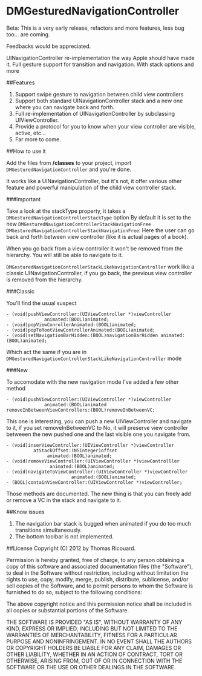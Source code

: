 DMGesturedNavigationController
==============================

Beta: This is a very early release, refactors and more features, less bug too… are coming.

Feedbacks would be appreciated.

UINavigationController re-implementation the way Apple should have made it. 
Full gesture support for transition and navigation. With stack options and more

##Features
1. Support swipe gesture to navigation between child view controllers
2. Support both standard UINavigationController stack and a new one where you can navigate back and forth.
3. Full re-implementation of UINavigationController by subclassing UIViewController. 
4. Provide a protocol for you to know when your view controller are visible, active, etc…
5. Far more to come.


##How to use it

Add the files from **/classes** to your project, import `DMGesturedNavigationController` and you're done. 

It works like a UINavigationController, but it's not, it offer various other feature and powerful manipulation of the child view controller stack.

###Important

Take a look at the stackType property, it takes a `DMGesturedNavigationControllerStackType` option
By default it is set to the new `DMGesturedNavigationControllerStackNavigationFree`
`DMGesturedNavigationControllerStackNavigationFree`: Here the user can go back and forth between view controller (like it is actual pages of a book). 

When you go back from a view controller it won't be removed from the hierarchy. You will still be able to navigate to it. 

`DMGesturedNavigationControllerStackLikeNavigationController` work like a classic UINavigationController, if you go back, the previous view controller is removed from the hierarchy. 

###Classic

You'll find the usual suspect 


	- (void)pushViewController:(UIViewController *)viewController
                  animated:(BOOL)animated;
	- (void)popViewConrollerAnimated:(BOOL)animated;
	- (void)popToRootViewControllerAnimated:(BOOL)animated;
	- (void)setNavigationBarHidden:(BOOL)navigationBarHidden animated:(BOOL)animated;
	
Which act the same if you are in `DMGesturedNavigationControllerStackLikeNavigationController` mode

###New

To accomodate with the new navigation mode I've added a few other method


	- (void)pushViewController:(UIViewController *)viewController
                  animated:(BOOL)animated
	removeInBetweenViewControllers:(BOOL)removeInBetweenVC;
	
This one is interesting, you can push a new UIViewController and navigate to it, if you set removeInBetweenVC to No, it will preserve view controller betweeen the new pushed one and the last visible one you navigate from. 
 
	- (void)inserViewController:(UIViewController *)viewController
              atStackOffset:(NSInteger)offset
                   animated:(BOOL)animated;
	- (void)removeViewController:(UIViewController *)viewControlller
                    animated:(BOOL)animated;
	- (void)navigateToViewController:(UIViewController *)viewController 
							animated:(BOOL)animated;
	- (BOOL)containViewController:(UIViewController *)viewController;
	
Those methods are documented. 
The new thing is that you can freely add or remove a VC in the stack and navigate to it. 

##Know issues
1. The navigation bar stack is bugged when animated if you do too much transitions simultaneously.
3. The bottom toolbar is not implemented.

##License
Copyright (C) 2012 by Thomas Ricouard.

Permission is hereby granted, free of charge, to any person obtaining a copy of this software and associated documentation files (the "Software"), to deal in the Software without restriction, including without limitation the rights to use, copy, modify, merge, publish, distribute, sublicense, and/or sell copies of the Software, and to permit persons to whom the Software is furnished to do so, subject to the following conditions:

The above copyright notice and this permission notice shall be included in all copies or substantial portions of the Software.

THE SOFTWARE IS PROVIDED "AS IS", WITHOUT WARRANTY OF ANY KIND, EXPRESS OR IMPLIED, INCLUDING BUT NOT LIMITED TO THE WARRANTIES OF MERCHANTABILITY, FITNESS FOR A PARTICULAR PURPOSE AND NONINFRINGEMENT. IN NO EVENT SHALL THE AUTHORS OR COPYRIGHT HOLDERS BE LIABLE FOR ANY CLAIM, DAMAGES OR OTHER LIABILITY, WHETHER IN AN ACTION OF CONTRACT, TORT OR OTHERWISE, ARISING FROM, OUT OF OR IN CONNECTION WITH THE SOFTWARE OR THE USE OR OTHER DEALINGS IN THE SOFTWARE.
